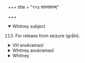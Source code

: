 +++
title = "११३ पापनाशनम्"

+++
<details open><summary>Whitney subject</summary>

113. For release from seizure (grā́hi).
</details>


<details><summary>VH anukramaṇī</summary>

पापनाशनम्।  
१-३ अथर्वा। पूषा। त्रिष्टुप्, ३ पङ्क्तिः।
</details>

<details><summary>Whitney anukramaṇī</summary>

[Atharvan.—pāuṣṇam. trāiṣṭubham: 3. pan̄kti.]
</details>



<details><summary>Whitney</summary>

### Comment
In Pāipp. ⌊i.⌋ is found only the first half-verse, much corrupted. It is employed by Kāuś. (46. 26) in company with the preceding hymn, which see. Verse 2 c, d is specified in the course of the rite, as accompanying the depositing of the "upper fetters" in river-foam.
</details>
